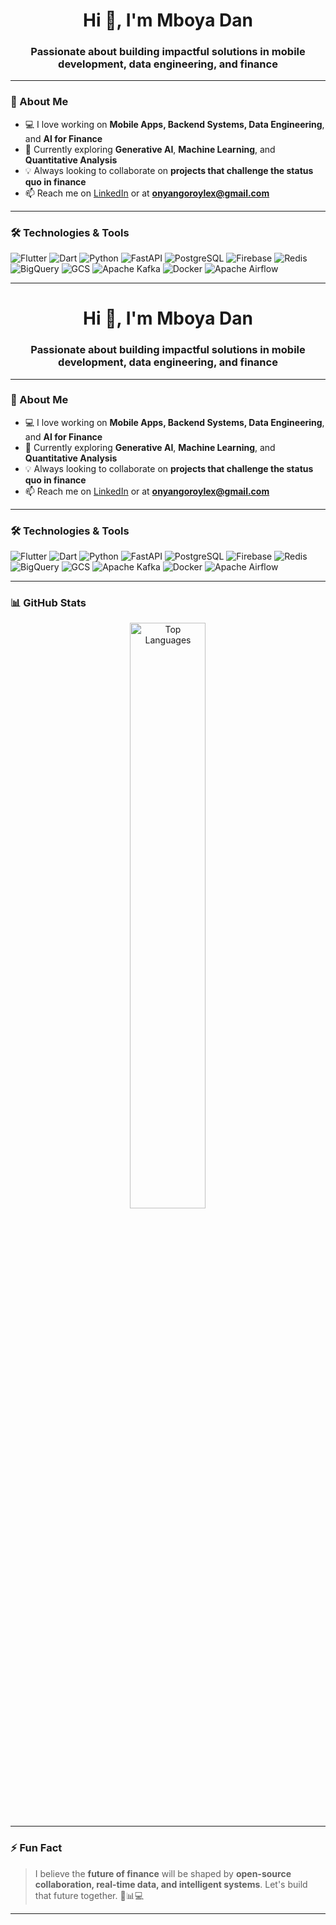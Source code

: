 <h1 align="center">Hi 👋, I'm Mboya Dan</h1>
<h3 align="center">Passionate about building impactful solutions in mobile development, data engineering, and finance</h3>

---

### 🚀 About Me

- 💻 I love working on **Mobile Apps, Backend Systems, Data Engineering**, and **AI for Finance**
- 🤖 Currently exploring **Generative AI**, **Machine Learning**, and **Quantitative Analysis**
- 💡 Always looking to collaborate on **projects that challenge the status quo in finance**
- 📫 Reach me on [LinkedIn](https://www.linkedin.com/in/Mboya_Danroylex) or at **onyangoroylex@gmail.com**

---

### 🛠️ Technologies & Tools

![Flutter](https://img.shields.io/badge/Flutter-02569B?style=for-the-badge&logo=flutter&logoColor=white)
![Dart](https://img.shields.io/badge/Dart-0175C2?style=for-the-badge&logo=dart&logoColor=white)
![Python](https://img.shields.io/badge/Python-3776AB?style=for-the-badge&logo=python&logoColor=white)
![FastAPI](https://img.shields.io/badge/FastAPI-009688?style=for-the-badge&logo=fastapi&logoColor=white)
![PostgreSQL](https://img.shields.io/badge/PostgreSQL-336791?style=for-the-badge&logo=postgresql&logoColor=white)
![Firebase](https://img.shields.io/badge/Firebase-FFCA28?style=for-the-badge&logo=firebase&logoColor=black)
![Redis](https://img.shields.io/badge/Redis-DC382D?style=for-the-badge&logo=redis&logoColor=white)
![BigQuery](https://img.shields.io/badge/BigQuery-4285F4?style=for-the-badge&logo=googlecloud&logoColor=white)
![GCS](https://img.shields.io/badge/Google%20Cloud%20Storage-4285F4?style=for-the-badge&logo=googlecloud&logoColor=white)
![Apache Kafka](https://img.shields.io/badge/Kafka-231F20?style=for-the-badge&logo=apachekafka&logoColor=white)
![Docker](https://img.shields.io/badge/Docker-2496ED?style=for-the-badge&logo=docker&logoColor=white)
![Apache Airflow](https://img.shields.io/badge/Apache%20Airflow-017CEE?style=for-the-badge&logo=apacheairflow&logoColor=white)

---

<h1 align="center">Hi 👋, I'm Mboya Dan</h1>
<h3 align="center">Passionate about building impactful solutions in mobile development, data engineering, and finance</h3>

---

### 🚀 About Me

- 💻 I love working on **Mobile Apps, Backend Systems, Data Engineering**, and **AI for Finance**
- 🤖 Currently exploring **Generative AI**, **Machine Learning**, and **Quantitative Analysis**
- 💡 Always looking to collaborate on **projects that challenge the status quo in finance**
- 📫 Reach me on [LinkedIn]([https://www.linkedin.com/in/Mboya_Danroylex](https://www.linkedin.com/in/mboya-danroylex-7059b91b9?lipi=urn%3Ali%3Apage%3Ad_flagship3_profile_view_base_contact_details%3BK5Hk13CUQsuxQVLch%2FjtEw%3D%3D)) or at **onyangoroylex@gmail.com**

---

### 🛠️ Technologies & Tools

![Flutter](https://img.shields.io/badge/Flutter-02569B?style=for-the-badge&logo=flutter&logoColor=white)
![Dart](https://img.shields.io/badge/Dart-0175C2?style=for-the-badge&logo=dart&logoColor=white)
![Python](https://img.shields.io/badge/Python-3776AB?style=for-the-badge&logo=python&logoColor=white)
![FastAPI](https://img.shields.io/badge/FastAPI-009688?style=for-the-badge&logo=fastapi&logoColor=white)
![PostgreSQL](https://img.shields.io/badge/PostgreSQL-336791?style=for-the-badge&logo=postgresql&logoColor=white)
![Firebase](https://img.shields.io/badge/Firebase-FFCA28?style=for-the-badge&logo=firebase&logoColor=black)
![Redis](https://img.shields.io/badge/Redis-DC382D?style=for-the-badge&logo=redis&logoColor=white)
![BigQuery](https://img.shields.io/badge/BigQuery-4285F4?style=for-the-badge&logo=googlecloud&logoColor=white)
![GCS](https://img.shields.io/badge/Google%20Cloud%20Storage-4285F4?style=for-the-badge&logo=googlecloud&logoColor=white)
![Apache Kafka](https://img.shields.io/badge/Kafka-231F20?style=for-the-badge&logo=apachekafka&logoColor=white)
![Docker](https://img.shields.io/badge/Docker-2496ED?style=for-the-badge&logo=docker&logoColor=white)
![Apache Airflow](https://img.shields.io/badge/Apache%20Airflow-017CEE?style=for-the-badge&logo=apacheairflow&logoColor=white)

---

### 📊 GitHub Stats

<p align="center">
  <img src="https://github-readme-stats.vercel.app/api/top-langs/?username=MboyaDan&layout=compact&theme=tokyonight" alt="Top Languages" width="49%"/>
</p>

---

### ⚡ Fun Fact

> I believe the **future of finance** will be shaped by **open-source collaboration, real-time data, and intelligent systems**. Let's build that future together. 💼📊💻

---
